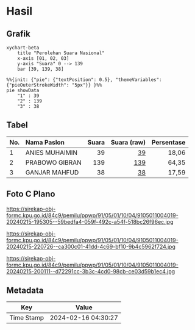 # Hasil

## Grafik

```mermaid
xychart-beta
    title "Perolehan Suara Nasional"
    x-axis [01, 02, 03]
    y-axis "Suara" 0 --> 139
    bar [39, 139, 38]
```

```mermaid
%%{init: {"pie": {"textPosition": 0.5}, "themeVariables": {"pieOuterStrokeWidth": "5px"}} }%%
pie showData
    "1" : 39
    "2" : 139
    "3" : 38
```

## Tabel

| No. | Nama Paslon    | Suara | Suara (raw) | Persentase |
|:--- |:-------------- | -----:| -----------:| ----------:|
| 1   | ANIES MUHAIMIN | 39    | [39][p-1]   | 18,06      |
| 2   | PRABOWO GIBRAN | 139   | [139][p-2]  | 64,35      |
| 3   | GANJAR MAHFUD  | 38    | [38][p-3]   | 17,59      |


[p-1]: https://github.com/gigit-pemilu/pemilu-2024/blob/main/pilpres/hitung-suara/sub/91-papua/sub/05-kepulauan-yapen/sub/01-yapen-selatan/sub/1004-tarau/sub/019-tps/sub/paslon-1.txt
[p-2]: https://github.com/gigit-pemilu/pemilu-2024/blob/main/pilpres/hitung-suara/sub/91-papua/sub/05-kepulauan-yapen/sub/01-yapen-selatan/sub/1004-tarau/sub/019-tps/sub/paslon-2.txt
[p-3]: https://github.com/gigit-pemilu/pemilu-2024/blob/main/pilpres/hitung-suara/sub/91-papua/sub/05-kepulauan-yapen/sub/01-yapen-selatan/sub/1004-tarau/sub/019-tps/sub/paslon-3.txt

## Foto C Plano

https://sirekap-obj-formc.kpu.go.id/84c9/pemilu/ppwp/91/05/01/10/04/9105011004019-20240215-195305--59bedfa4-059f-492c-a54f-518bc26f96ec.jpg

https://sirekap-obj-formc.kpu.go.id/84c9/pemilu/ppwp/91/05/01/10/04/9105011004019-20240215-220726--ca300c01-41dd-4c69-bf10-9b4c5962f724.jpg

https://sirekap-obj-formc.kpu.go.id/84c9/pemilu/ppwp/91/05/01/10/04/9105011004019-20240215-200111--d72291cc-3b3c-4cd0-98cb-ce03d59b1ec4.jpg


## Metadata

| Key        | Value               |
| ---------- | ------------------- |
| Time Stamp | 2024-02-16 04:30:27 |



